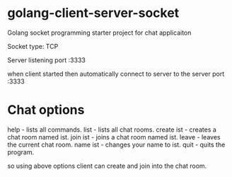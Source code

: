 # golang-client-server-socket
Golang socket programming starter project for chat applicaiton

Socket type: TCP

Server listening port :3333


when client started then automatically connect to server to the server port :3333


# Chat options

help - lists all commands.
list - lists all chat rooms.
create ist - creates a chat room named ist.
join ist - joins a chat room named ist.
leave - leaves the current chat room.
name ist - changes your name to ist.
quit - quits the program.


so using above options client can create and join into the chat room.
